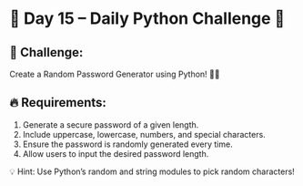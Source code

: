 # 📢 Day 15 – Daily Python Challenge 🐍

## 🚀 Challenge:
Create a Random Password Generator using Python! 🔐✨

## 🔥 Requirements:
1. Generate a secure password of a given length.
2. Include uppercase, lowercase, numbers, and special characters.
3. Ensure the password is randomly generated every time.
4. Allow users to input the desired password length.

💡 Hint: Use Python’s random and string modules to pick random characters!